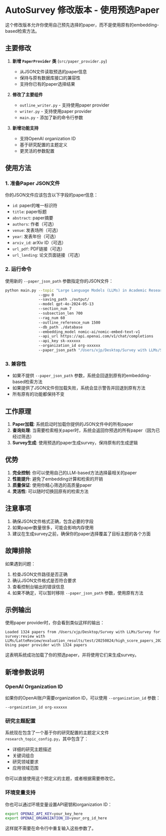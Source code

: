 # AutoSurvey 修改版本 - 使用预选Paper

这个修改版本允许你使用自己预先选择的paper，而不是使用原有的embedding-based检索方法。

## 主要修改

1. **新增 `PaperProvider` 类** (`src/paper_provider.py`)
   - 从JSON文件读取预选的paper信息
   - 保持与原有数据库接口的兼容性
   - 支持你已有的paper选择结果

2. **修改了主要组件**
   - `outline_writer.py` - 支持使用paper provider
   - `writer.py` - 支持使用paper provider  
   - `main.py` - 添加了新的命令行参数

3. **新增功能支持**
   - 支持OpenAI organization ID
   - 基于研究配置的主题定义
   - 更灵活的参数配置

## 使用方法

### 1. 准备Paper JSON文件

你的JSON文件应该包含以下字段的paper信息：
- `id`: paper的唯一标识符
- `title`: paper标题
- `abstract`: paper摘要
- `authors`: 作者（可选）
- `venue`: 发表场所（可选）
- `year`: 发表年份（可选）
- `arxiv_id`: arXiv ID（可选）
- `url_pdf`: PDF链接（可选）
- `url_landing`: 论文页面链接（可选）

### 2. 运行命令

使用新的 `--paper_json_path` 参数指定你的JSON文件：

```bash
python main.py --topic "Large Language Models (LLMs) in Academic Research Applications: A Comprehensive Survey" 
               --gpu 0
               --saving_path ./output/
               --model gpt-4o-2024-05-13
               --section_num 7
               --subsection_len 700
               --rag_num 60
               --outline_reference_num 1500
               --db_path ./database
               --embedding_model nomic-ai/nomic-embed-text-v1
               --api_url https://api.openai.com/v1/chat/completions
               --api_key sk-xxxxxx
               --organization_id org-xxxxxx
               --paper_json_path "/Users/xjp/Desktop/Survey with LLMs/Survey for survey:review with LLMs/LatteReview/evaluation_results/test/20250824/high_score_papers_20250824.json"
```

### 3. 兼容性

- 如果不提供 `--paper_json_path` 参数，系统会回退到原有的embedding-based检索方法
- 如果提供了JSON文件但加载失败，系统会显示警告并回退到原有方法
- 所有原有的功能都保持不变

## 工作原理

1. **Paper加载**: 系统启动时加载你提供的JSON文件中的所有paper
2. **查询处理**: 当需要检索相关paper时，系统会返回你预选的所有paper（因为已经过筛选）
3. **Survey生成**: 使用预选的paper生成survey，保持原有的生成逻辑

## 优势

1. **完全控制**: 你可以使用自己的LLM-based方法选择最相关的paper
2. **性能提升**: 避免了embedding计算和检索的开销
3. **质量保证**: 使用你精心筛选的高质量paper
4. **灵活性**: 可以随时切换回原有的检索方法

## 注意事项

1. 确保JSON文件格式正确，包含必要的字段
2. 如果paper数量很多，可能会影响内存使用
3. 建议在生成survey之前，确保你的paper选择覆盖了目标主题的各个方面

## 故障排除

如果遇到问题：

1. 检查JSON文件路径是否正确
2. 确认JSON文件格式是否符合要求
3. 查看控制台输出的错误信息
4. 如果不确定，可以暂时移除 `--paper_json_path` 参数，使用原有方法

## 示例输出

使用paper provider时，你会看到类似这样的输出：

```
Loaded 1324 papers from /Users/xjp/Desktop/Survey with LLMs/Survey for survey:review with LLMs/LatteReview/evaluation_results/test/20250824/high_score_papers_20250824.json
Using paper provider with 1324 papers
```

这表明系统成功加载了你的预选paper，并将使用它们来生成survey。

## 新增参数说明

### OpenAI Organization ID
如果你的OpenAI账户需要organization ID，可以使用 `--organization_id` 参数：

```bash
--organization_id org-xxxxxx
```

### 研究主题配置
系统现在包含了一个基于你的研究配置的主题定义文件 `research_topic_config.py`，其中包含了：

- 详细的研究主题描述
- 关键词组合
- 研究领域要求
- 应用领域范围

你可以直接使用这个预定义的主题，或者根据需要修改它。

### 环境变量支持
你也可以通过环境变量设置API密钥和organization ID：

```bash
export OPENAI_API_KEY=your_key_here
export OPENAI_ORGANIZATION_ID=your_org_id_here
```

这样就不需要在命令行中重复输入这些参数了。
